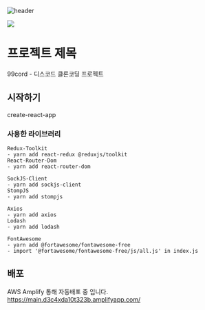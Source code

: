 ![header](https://capsule-render.vercel.app/api?type=waving&color=auto&height=300&section=header&text=99cord&fontSize=90)

<img src="https://img.shields.io/badge/React-61DAFB?
          style=for-the-badge&logo=React&logoColor=white"/>

# 프로젝트 제목

99cord - 디스코드 클론코딩 프로젝트

## 시작하기

create-react-app

### 사용한 라이브러리

```
Redux-Toolkit
- yarn add react-redux @reduxjs/toolkit
React-Router-Dom
- yarn add react-router-dom

SockJS-Client
- yarn add sockjs-client
StompJS
- yarn add stompjs

Axios
- yarn add axios
Lodash
- yarn add lodash

FontAwesome
- yarn add @fortawesome/fontawesome-free
- import '@fortawesome/fontawesome-free/js/all.js' in index.js
```

## 배포

AWS Amplify 통해 자동배포 중 입니다.
https://main.d3c4xda10t323b.amplifyapp.com/
